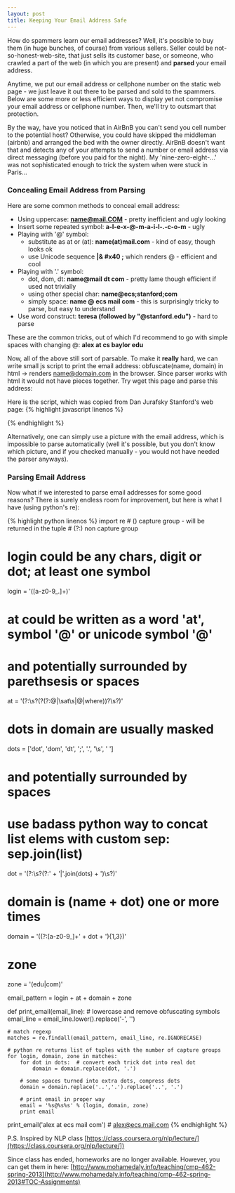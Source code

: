```yaml
---
layout: post
title: Keeping Your Email Address Safe
---
```

How do spammers learn our email addresses? Well, it's possible to buy them (in huge bunches, of course) from various sellers. Seller could be not-so-honest-web-site, that just sells its customer base, or someone, who crawled a part of the web (in which you are present) and **parsed** your email address.

Anytime, we put our email address or cellphone number on the static web page - we just leave it out there to be parsed and sold to the spammers. Below are some more or less efficient ways to display yet not compromise your email address or cellphone number. Then, we'll try to outsmart that protection.

By the way, have you noticed that in AirBnB you can't send you cell number to the potential host? Otherwise, you could have skipped the middleman (airbnb) and arranged the bed with the owner directly. AirBnB doesn't want that and detects any of your attempts to send a number or email address via direct messaging (before you paid for the night). My 'nine-zero-eight-...' was not sophisticated enough to trick the system when were stuck in Paris...  

### Concealing Email Address from Parsing
Here are some common methods to conceal email address:

- Using uppercase: **name@mail.COM** - pretty inefficient and ugly looking
- Insert some repeated symbol: **a-l-e-x-@-m-a-i-l-.-c-o-m** - ugly
- Playing with '@' symbol:
  - substitute as at or (at): **name(at)mail.com** - kind of easy, though looks ok
  - use Unicode sequence **\|& #x40 ;** which renders @ - efficient and cool
- Playing with '.' symbol:
  - dot, dom, dt: **name@mail dt com** - pretty lame though efficient if used not trivially
  - using other special char: **name@ecs;stanford;com**
  - simply space: **name @ ecs mail com** - this is surprisingly tricky to parse, but easy to understand
- Use word construct: **teresa (followed by "@stanford.edu")** - hard to parse

These are the common tricks, out of which I'd recommend to go with simple spaces with changing @:
**alex at cs baylor edu**

<script type="text/javascript">
function obfuscate( domain, name ) { document.write('<a href="mai' +
'lto:' + name + '@' + domain + '">' + name + '@' + domain + '</' + 'a>'); }
</script>

Now, all of the above still sort of parsable. To make it **really** hard, we can write small js script to print the email address: obfuscate(name, domain) in html -> renders name@domain.com in the browser. Since parser works with html it would not have pieces together. Try wget this page and parse this address: <script> obfuscate('mail.edu','alex'); </script>

Here is the script, which was copied from Dan Jurafsky Stanford's web page:
{% highlight javascript linenos %}
<script type="text/javascript">
function obfuscate( domain, name ) { document.write('<a href="mai' +
'lto:' + name + '@' + domain + '">' + name + '@' + domain + '</' + 'a>'); }
</script>

<script> obfuscate('mail.edu','alex'); </script>
{% endhighlight %}

Alternatively, one can simply use a picture with the email address, which is impossible to parse automatically (well it's possible, but you don't know which picture, and if you checked manually - you would not have needed the parser anyways).

### Parsing Email Address
Now what if we interested to parse email addresses for some good reasons? There is surely endless room for improvement, but here is what I have (using python's re):

{% highlight python linenos %}
import re  # () capture group - will be returned in the tuple
           # (?:) non capture group

# login could be any chars, digit or dot; at least one symbol
login = '([a-z0-9_\.]+)'

# at could be written as a word 'at', symbol '@' or unicode symbol '&#x40;'
# and potentially surrounded by parethsesis or spaces
at = '(?:\s?\(?(?:@|\sat\s|&#x40;|where)\)?\s?)'

# dots in domain are usually masked
dots = ['dot', 'dom', 'dt', ';', '\.', '\s', ' ']

# and potentially surrounded by spaces
# use badass python way to concat list elems with custom sep: sep.join(list)
dot = '(?:\s?(?:' + '|'.join(dots) + ')\s?)'

# domain is (name + dot) one or more times
domain = '((?:[a-z0-9_]+' + dot + '){1,3})'

# zone
zone = '(edu|com)'

email_pattern = login + at + domain + zone

def print_email(email_line):
    # lowercase and remove obfuscating symbols
    email_line = email_line.lower().replace('-', '')

    # match regexp
    matches = re.findall(email_pattern, email_line, re.IGNORECASE)

    # python re returns list of tuples with the number of capture groups
    for login, domain, zone in matches:
        for dot in dots:  # convert each trick dot into real dot
            domain = domain.replace(dot, '.')

        # some spaces turned into extra dots, compress dots
        domain = domain.replace('..','.').replace('..', '.')

        # print email in proper way
        email = '%s@%s%s' % (login, domain, zone)
        print email
print_email('alex at ecs mail com')  # alex@ecs.mail.com
{% endhighlight %}

P.S. Inspired by NLP class [https://class.coursera.org/nlp/lecture/](https://class.coursera.org/nlp/lecture/])

Since class has ended, homeworks are no longer available. However, you can get them in here: [http://www.mohamedaly.info/teaching/cmp-462-spring-2013](http://www.mohamedaly.info/teaching/cmp-462-spring-2013#TOC-Assignments)
